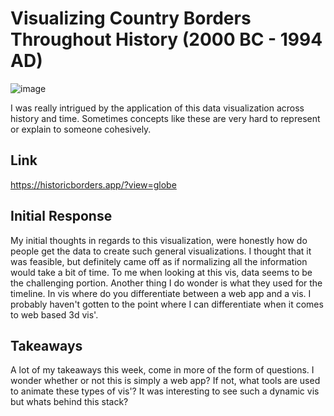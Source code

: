 # Visualizing Country Borders Throughout History (2000 BC - 1994 AD)

![image](https://github.com/mike3osei/reflections-1/blob/master/img/week4.gif) 

I was really intrigued by the application of this data visualization across history and time. Sometimes concepts like these are very hard to represent or explain to someone cohesively. 

## Link
https://historicborders.app/?view=globe

## Initial Response

My initial thoughts in regards to this visualization, were honestly how do people get the data to create such general visualizations. I thought that it was feasible, but definitely came off as if normalizing all the information would take a bit of time. To me when looking at this vis, data seems to be the challenging portion. Another thing I do wonder is what they used for the timeline. In vis where do you differentiate between a web app and a vis. I probably haven't gotten to the point where I can differentiate when it comes to web based 3d vis'.

## Takeaways

A lot of my takeaways this week, come in more of the form of questions. I wonder whether or not this is simply a web app? If not, what tools are used to animate these types of vis'? It was interesting to see such a dynamic vis but whats behind this stack?